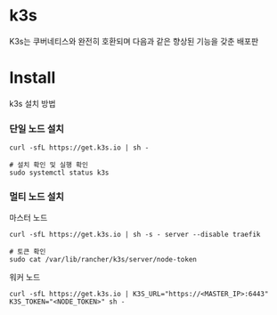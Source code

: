 # k3s
K3s는 쿠버네티스와 완전히 호환되며 다음과 같은 향상된 기능을 갖춘 배포판


# Install
k3s 설치 방법
### 단일 노드 설치
``` shell
curl -sfL https://get.k3s.io | sh -
```
``` shell
# 설치 확인 및 실행 확인
sudo systemctl status k3s
```


### 멀티 노드 설치
마스터 노드
``` shell
curl -sfL https://get.k3s.io | sh -s - server --disable traefik
```
```shell
# 토큰 확인
sudo cat /var/lib/rancher/k3s/server/node-token
```
워커 노드
``` shell
curl -sfL https://get.k3s.io | K3S_URL="https://<MASTER_IP>:6443" K3S_TOKEN="<NODE_TOKEN>" sh -
```
